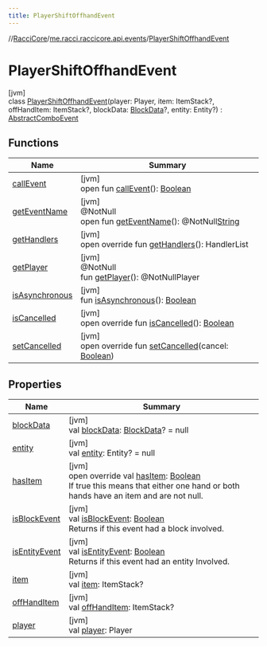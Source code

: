 ```yaml
---
title: PlayerShiftOffhandEvent
---
```

//[RacciCore](../../../index.html)/[me.racci.raccicore.api.events](../index.html)/[PlayerShiftOffhandEvent](index.html)



# PlayerShiftOffhandEvent



[jvm]\
class [PlayerShiftOffhandEvent](index.html)(player: Player, item: ItemStack?, offHandItem: ItemStack?, blockData: [BlockData](../-block-data/index.html)?, entity: Entity?) : [AbstractComboEvent](../-abstract-combo-event/index.html)



## Functions


| Name | Summary |
|---|---|
| [callEvent](../-day-event/index.html#-1071638799%2FFunctions%2F863300109) | [jvm]<br>open fun [callEvent](../-day-event/index.html#-1071638799%2FFunctions%2F863300109)(): [Boolean](https://kotlinlang.org/api/latest/jvm/stdlib/kotlin/-boolean/index.html) |
| [getEventName](../-day-event/index.html#1147460734%2FFunctions%2F863300109) | [jvm]<br>@NotNull<br>open fun [getEventName](../-day-event/index.html#1147460734%2FFunctions%2F863300109)(): @NotNull[String](https://kotlinlang.org/api/latest/jvm/stdlib/kotlin/-string/index.html) |
| [getHandlers](../-k-player-event/get-handlers.html) | [jvm]<br>open override fun [getHandlers](../-k-player-event/get-handlers.html)(): HandlerList |
| [getPlayer](../-player-move-full-x-y-z-event/index.html#-1478213936%2FFunctions%2F863300109) | [jvm]<br>@NotNull<br>fun [getPlayer](../-player-move-full-x-y-z-event/index.html#-1478213936%2FFunctions%2F863300109)(): @NotNullPlayer |
| [isAsynchronous](../-day-event/index.html#-706610981%2FFunctions%2F863300109) | [jvm]<br>fun [isAsynchronous](../-day-event/index.html#-706610981%2FFunctions%2F863300109)(): [Boolean](https://kotlinlang.org/api/latest/jvm/stdlib/kotlin/-boolean/index.html) |
| [isCancelled](../-k-player-event/is-cancelled.html) | [jvm]<br>open override fun [isCancelled](../-k-player-event/is-cancelled.html)(): [Boolean](https://kotlinlang.org/api/latest/jvm/stdlib/kotlin/-boolean/index.html) |
| [setCancelled](../-k-player-event/set-cancelled.html) | [jvm]<br>open override fun [setCancelled](../-k-player-event/set-cancelled.html)(cancel: [Boolean](https://kotlinlang.org/api/latest/jvm/stdlib/kotlin/-boolean/index.html)) |


## Properties


| Name | Summary |
|---|---|
| [blockData](../-abstract-combo-event/block-data.html) | [jvm]<br>val [blockData](../-abstract-combo-event/block-data.html): [BlockData](../-block-data/index.html)? = null |
| [entity](../-abstract-combo-event/entity.html) | [jvm]<br>val [entity](../-abstract-combo-event/entity.html): Entity? = null |
| [hasItem](has-item.html) | [jvm]<br>open override val [hasItem](has-item.html): [Boolean](https://kotlinlang.org/api/latest/jvm/stdlib/kotlin/-boolean/index.html)<br>If true this means that either one hand or both hands have an item and are not null. |
| [isBlockEvent](../-abstract-combo-event/is-block-event.html) | [jvm]<br>val [isBlockEvent](../-abstract-combo-event/is-block-event.html): [Boolean](https://kotlinlang.org/api/latest/jvm/stdlib/kotlin/-boolean/index.html)<br>Returns if this event had a block involved. |
| [isEntityEvent](../-abstract-combo-event/is-entity-event.html) | [jvm]<br>val [isEntityEvent](../-abstract-combo-event/is-entity-event.html): [Boolean](https://kotlinlang.org/api/latest/jvm/stdlib/kotlin/-boolean/index.html)<br>Returns if this event had an entity Involved. |
| [item](../-abstract-combo-event/item.html) | [jvm]<br>val [item](../-abstract-combo-event/item.html): ItemStack? |
| [offHandItem](off-hand-item.html) | [jvm]<br>val [offHandItem](off-hand-item.html): ItemStack? |
| [player](../-player-move-full-x-y-z-event/index.html#-8709326%2FProperties%2F863300109) | [jvm]<br>val [player](../-player-move-full-x-y-z-event/index.html#-8709326%2FProperties%2F863300109): Player |

